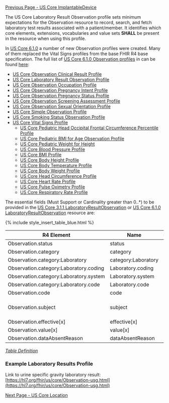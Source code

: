 [Previous Page - US Core ImplantableDevice](USCoreImplantableDevice.html)

 The US Core Laboratory Result Observation profile sets minimum expectations for the Observation resource to record, search, and fetch laboratory test results associated with a patient/member. It identifies which core elements, extensions, vocabularies and value sets **SHALL** be present in the resource when using this profile.

In [US Core 6.1.0]({{site.data.fhir.ver.uscore6}}) a number of new Observation profiles were created. Many of them replaced the 
Vital Signs profiles from the base FHIR R4 base specification. The full list of [US Core 6.1.0 Observation profiles]({{site.data.fhir.ver.uscore6}}/profiles-and-extensions.html#observation) in can be found [here]({{site.data.fhir.ver.uscore6}}/profiles-and-extensions.html#observation):

- [US Core Observation Clinical Result Profile]({{site.data.fhir.ver.uscore6}}/StructureDefinition-us-core-observation-clinical-result.html)
- [US Core Laboratory Result Observation Profile]({{site.data.fhir.ver.uscore6}}/StructureDefinition-us-core-observation-lab.html)
- [US Core Observation Occupation Profile]({{site.data.fhir.ver.uscore6}}/StructureDefinition-us-core-observation-occupation.html)
- [US Core Observation Pregnancy Intent Profile]({{site.data.fhir.ver.uscore6}}/StructureDefinition-us-core-observation-pregnancyintent.html)
- [US Core Observation Pregnancy Status Profile]({{site.data.fhir.ver.uscore6}}/StructureDefinition-us-core-observation-pregnancystatus.html)
- [US Core Observation Screening Assessment Profile]({{site.data.fhir.ver.uscore6}}/StructureDefinition-us-core-observation-screening-assessment.html)
- [US Core Observation Sexual Orientation Profile]({{site.data.fhir.ver.uscore6}}/StructureDefinition-us-core-observation-sexual-orientation.html)
- [US Core Simple Observation Profile]({{site.data.fhir.ver.uscore6}}/StructureDefinition-us-core-simple-observation.html)
- [US Core Smoking Status Observation Profile]({{site.data.fhir.ver.uscore6}}/StructureDefinition-us-core-smokingstatus.html)
- [US Core Vital Signs Profile]({{site.data.fhir.ver.uscore6}}/StructureDefinition-us-core-vital-signs.html)
  - [US Core Pediatric Head Occipital Frontal Circumference Percentile Profile]({{site.data.fhir.ver.uscore6}}/StructureDefinition-head-occipital-frontal-circumference-percentile.html)
  - [US Core Pediatric BMI for Age Observation Profile]({{site.data.fhir.ver.uscore6}}/StructureDefinition-pediatric-bmi-for-age.html)
  - [US Core Pediatric Weight for Height]({{site.data.fhir.ver.uscore6}}/StructureDefinition-pediatric-weight-for-height.html)
  - [US Core Blood Pressure Profile]({{site.data.fhir.ver.uscore6}}/StructureDefinition-us-core-blood-pressure.html)
  - [US Core BMI Profile]({{site.data.fhir.ver.uscore6}}/StructureDefinition-us-core-bmi.html)
  - [US Core Body Height Profile]({{site.data.fhir.ver.uscore6}}/StructureDefinition-us-core-body-height.html)
  - [US Core Body Temperature Profile]({{site.data.fhir.ver.uscore6}}/StructureDefinition-us-core-body-temperature.html)
  - [US Core Body Weight Profile]({{site.data.fhir.ver.uscore6}}/StructureDefinition-us-core-body-weight.html)
  - [US Core Head Circumference Profile]({{site.data.fhir.ver.uscore6}}/StructureDefinition-us-core-head-circumference.html)
  - [US Core Heart Rate Profile]({{site.data.fhir.ver.uscore6}}/StructureDefinition-us-core-heart-rate.html)
  - [US Core Pulse Oximetry Profile]({{site.data.fhir.ver.uscore6}}/StructureDefinition-us-core-pulse-oximetry.html)
  - [US Core Respiratory Rate Profile]({{site.data.fhir.ver.uscore6}}/StructureDefinition-us-core-respiratory-rate.html)


The essential fields (Must Support or Cardinality greater than 0..*) to be provided in the [US Core 3.1.1 LaboratoryResultObservation]({{site.data.fhir.ver.uscore3}}/StructureDefinition-us-core-observation-lab.html) or
[US Core 6.1.0 LaboratoryResultObservation]({{site.data.fhir.ver.uscore6}}/StructureDefinition-us-core-observation-lab.html) resource are:

{% include style_insert_table_blue.html %}

| R4 Element                              | Name                 | Cardinality | Type                               |
|-----------------------------------------|----------------------|:-----------:|------------------------------------|
|  Observation.status                     |  status              |     1..1    | code                               |
|  Observation.category                   |  category            |     1..*    | (Slice Definition)                 |
|  Observation.category:Laboratory        |  category:Laboratory |     1..1    | CodeableConcept                    |
|  Observation.category:Laboratory.coding |  Laboratory.coding   |     1..*    | Coding                             |
|  Observation.category:Laboratory.system |  Laboratory.system   |     1..1    | uri                                |
|  Observation.category:Laboratory.code   |  Laboratory.code     |     1..1    | code                               |
|  Observation.code                       |  code                |     1..1    | CodeableConcept                    |
|  Observation.subject                    |  subject             |     1..1    | Reference(US Core Patient Profile) |
|  Observation.effective[x]               |  effective[x]        |     0..1    |                                    |
|  Observation.value[x]                   |  value[x]            |     0..1    |                                    |
|  Observation.dataAbsentReason           |  dataAbsentReason    |     0..1    | CodeableConcept                    |

<i>[Table Definition](index.html#mapping-adjudicated-claims-and-encounter-information-to-clinical-resources)</i>

### Example Laboratory Results Profile

Link to urine specific gravity laboratory result: [https://hl7.org/fhir/us/core/Observation-usg.html](https://hl7.org/fhir/us/core/Observation-usg.html)


[Next Page - US Core Location](USCoreLocation.html)
